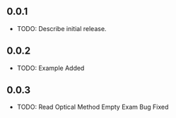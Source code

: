 ## 0.0.1

* TODO: Describe initial release.

## 0.0.2

* TODO: Example Added

## 0.0.3

* TODO: Read Optical Method Empty Exam Bug Fixed